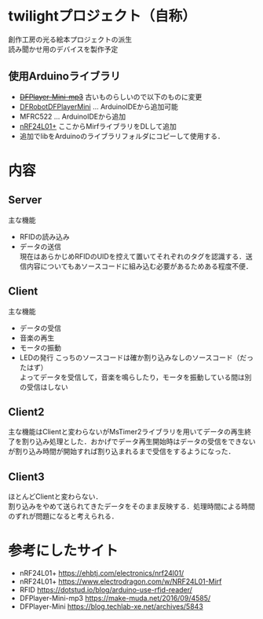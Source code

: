 # twilightプロジェクト（自称）
創作工房の光る絵本プロジェクトの派生  
読み聞かせ用のデバイスを製作予定

## 使用Arduinoライブラリ
- ~~[DFPlayer-Mini-mp3](https://github.com/DFRobot/DFPlayer-Mini-mp3)~~ 古いものらしいので以下のものに変更
- [DFRobotDFPlayerMini](https://github.com/DFRobot/DFRobotDFPlayerMini) ... ArduinoIDEから追加可能
- MFRC522 ... ArduinoIDEから追加
- [nRF24L01+](http://playground.arduino.cc/InterfacingWithHardware/Nrf24L01#.UyByz_l_vh4)
ここからMirfライブラリをDLして追加
- 追加でlibをArduinoのライブラリフォルダにコピーして使用する．

# 内容
## Server
主な機能
- RFIDの読み込み
- データの送信  
現在はあらかじめRFIDのUIDを控えて置いてそれぞれのタグを認識する．送信内容についてもあソースコードに組み込む必要があるためある程度不便．

## Client
主な機能
- データの受信
- 音楽の再生
- モータの振動
- LEDの発行
こっちのソースコードは確か割り込みなしのソースコード（だったはず）  
よってデータを受信して，音楽を鳴らしたり，モータを振動している間は別の受信はしない

## Client2
主な機能はClientと変わらないがMsTimer2ライブラリを用いてデータの再生終了を割り込み処理とした．おかげでデータ再生開始時はデータの受信をできないが割り込み時間が開始すれば割り込まれるまで受信をするようになった．

## Client3
ほとんどClientと変わらない．  
割り込みをやめて送られてきたデータをそのまま反映する．処理時間による時間のずれが問題になると考えられる．


# 参考にしたサイト
- nRF24L01+ https://ehbtj.com/electronics/nrf24l01/
- nRF24L01+ https://www.electrodragon.com/w/NRF24L01-Mirf
- RFID https://dotstud.io/blog/arduino-use-rfid-reader/
- DFPlayer-Mini-mp3 https://make-muda.net/2016/09/4585/
- DFPlayer-Mini https://blog.techlab-xe.net/archives/5843